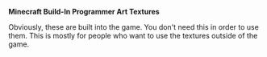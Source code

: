 **Minecraft Build-In Programmer Art Textures**

Obviously, these are built into the game. You
don't need this in order to use them. This is
mostly for people who want to use the textures
outside of the game.
